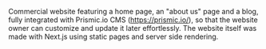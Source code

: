 Commercial website featuring a home page, an "about us" page and a blog, fully integrated with Prismic.io CMS (https://prismic.io/), so that the website owner can customize and update it later effortlessly. The website itself was made with Next.js using static pages and server side rendering.
